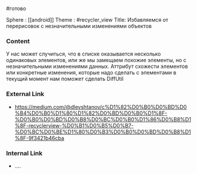 #готово 

Sphere : [[android]]
Theme : #recycler_view
Title: Избавляемся от перерисовок с незначительными изменениями объектов

### Content

У нас может случиться, что в списке оказывается несколько одинаковых элементов, или же мы замещаем похожие элементы, но с незначительными изменениями данных. 
Аттрибут схожести элементов или конкретные изменения, которые надо сделать с элементами в текущий момент нам поможет сделать DiffUtil

### External Link

- https://medium.com/@dlevshtanov/c%D1%82%D0%B0%D0%BD%D0%B4%D0%B0%D1%80%D1%82%D0%BD%D0%B0%D1%8F-%D0%B0%D0%BD%D0%B8%D0%BC%D0%B0%D1%86%D0%B8%D1%8F-recyclerview-%D0%B1%D0%B5%D0%B7-%D0%BC%D0%BE%D1%80%D0%B3%D0%B0%D0%BD%D0%B8%D1%8F-9f3421b46cba

### Internal Link

- ....